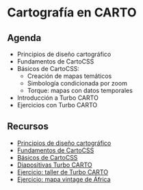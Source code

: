 Cartografía en CARTO
==========================

## Agenda

* Principios de diseño cartográfico
* Fundamentos de CartoCSS
* Básicos de CartoCSS:
  * Creación de mapas temáticos
  * Simbología condicionada por zoom
  * Torque: mapas con datos temporales
* Introducción a Turbo CARTO
* Ejercicios con Turbo CARTO


## Recursos

* [Principios de diseño cartográfico](https://docs.google.com/presentation/d/1LbBIFPEWki58F2yRdbESTKGgm_sjnZRf9VV4odLGPlM/edit?usp=sharing)
* [Fundamentos de CartoCSS](https://github.com/CartoDB/cdmx-training/tree/master/03-cartography/resources/cartocss.md)
* [Básicos de CartoCSS](https://github.com/CartoDB/cdmx-training/tree/master/03-cartography/resources/basics.md)
* [Diapositivas Turbo CARTO](https://docs.google.com/a/cartodb.com/presentation/d/1v4IYwOXSfUMwv6_X5pbDPBr5SaHLS6GUaa74HSMG3-8/edit?usp=sharing)
* [Ejercicio: taller de Turbo CARTO](http://bit.ly/turboviewer-cartosummit)
* [Ejercicio: mapa vintage de África](https://github.com/CartoDB/cdmx-training/tree/master/03-cartography/exercises/africa.md)

